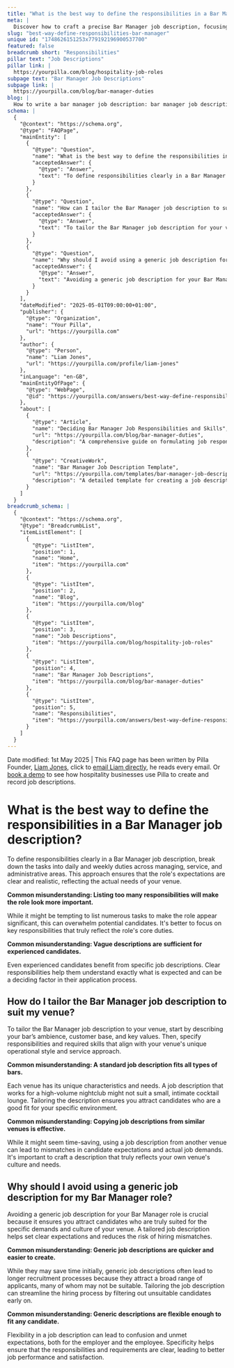 ```yaml
---
title: "What is the best way to define the responsibilities in a Bar Manager job description?"
meta: |
  Discover how to craft a precise Bar Manager job description, focusing on clear responsibilities and tailoring it to your venue's specific needs to attract suitable candidates.
slug: "best-way-define-responsibilities-bar-manager"
unique id: "1748626151253x779192196900537700"
featured: false
breadcrumb short: "Responsibilities"
pillar text: "Job Descriptions"
pillar link: |
  https://yourpilla.com/blog/hospitality-job-roles
subpage text: "Bar Manager Job Descriptions"
subpage link: |
  https://yourpilla.com/blog/bar-manager-duties
blog: |
  How to write a bar manager job description: bar manager job description template included.
schema: |
  {
    "@context": "https://schema.org",
    "@type": "FAQPage",
    "mainEntity": [
      {
        "@type": "Question",
        "name": "What is the best way to define the responsibilities in a Bar Manager job description?",
        "acceptedAnswer": {
          "@type": "Answer",
          "text": "To define responsibilities clearly in a Bar Manager job description, categorise the tasks into daily and weekly duties across managing, service, and administrative areas. This structured approach ensures the expectations are clear and realistic, suited for the needs of your venue."
        }
      },
      {
        "@type": "Question",
        "name": "How can I tailor the Bar Manager job description to suit my venue?",
        "acceptedAnswer": {
          "@type": "Answer",
          "text": "To tailor the Bar Manager job description for your venue, describe your bar's unique ambience, customer base, and core values first. Then detail responsibilities and necessary skills that align with your venue's specific operational style and service ethos."
        }
      },
      {
        "@type": "Question",
        "name": "Why should I avoid using a generic job description for my Bar Manager role?",
        "acceptedAnswer": {
          "@type": "Answer",
          "text": "Avoiding a generic job description for your Bar Manager role is crucial because it ensures you attract the right candidates well-suited for the specific demands and culture of your venue. A customised job description sets clear expectations and reduces the risk of hiring mismatches, ultimately improving the efficiency of your recruitment process."
        }
      }
    ],
    "dateModified": "2025-05-01T09:00:00+01:00",
    "publisher": {
      "@type": "Organization",
      "name": "Your Pilla",
      "url": "https://yourpilla.com"
    },
    "author": {
      "@type": "Person",
      "name": "Liam Jones",
      "url": "https://yourpilla.com/profile/liam-jones"
    },
    "inLanguage": "en-GB",
    "mainEntityOfPage": {
      "@type": "WebPage",
      "@id": "https://yourpilla.com/answers/best-way-define-responsibilities-bar-manager"
    },
    "about": [
      {
        "@type": "Article",
        "name": "Deciding Bar Manager Job Responsibilities and Skills",
        "url": "https://yourpilla.com/blog/bar-manager-duties",
        "description": "A comprehensive guide on formulating job responsibilities and necessary skills for Bar Managers."
      },
      {
        "@type": "CreativeWork",
        "name": "Bar Manager Job Description Template",
        "url": "https://yourpilla.com/templates/bar-manager-job-description",
        "description": "A detailed template for creating a job description for a Bar Manager that matches specific venue requirements."
      }
    ]
  }
breadcrumb_schema: |
  {
    "@context": "https://schema.org",
    "@type": "BreadcrumbList",
    "itemListElement": [
      {
        "@type": "ListItem",
        "position": 1,
        "name": "Home",
        "item": "https://yourpilla.com"
      },
      {
        "@type": "ListItem",
        "position": 2,
        "name": "Blog",
        "item": "https://yourpilla.com/blog"
      },
      {
        "@type": "ListItem",
        "position": 3,
        "name": "Job Descriptions",
        "item": "https://yourpilla.com/blog/hospitality-job-roles"
      },
      {
        "@type": "ListItem",
        "position": 4,
        "name": "Bar Manager Job Descriptions",
        "item": "https://yourpilla.com/blog/bar-manager-duties"
      },
      {
        "@type": "ListItem",
        "position": 5,
        "name": "Responsibilities",
        "item": "https://yourpilla.com/answers/best-way-define-responsibilities-bar-manager"
      }
    ]
  }
---
```


Date modified: 1st May 2025 | This FAQ page has been written by Pilla Founder, [Liam Jones](https://yourpilla.com/profile/liam-jones), click to [email Liam directly](https://mailto:liam@yourpilla.com), he reads every email. Or [book a demo](https://calendly.com/pilla/demo) to see how hospitality businesses use Pilla to create and record job descriptions.

# What is the best way to define the responsibilities in a Bar Manager job description?

To define responsibilities clearly in a Bar Manager job description, break down the tasks into daily and weekly duties across managing, service, and administrative areas. This approach ensures that the role's expectations are clear and realistic, reflecting the actual needs of your venue.

**Common misunderstanding: Listing too many responsibilities will make the role look more important.**

While it might be tempting to list numerous tasks to make the role appear significant, this can overwhelm potential candidates. It's better to focus on key responsibilities that truly reflect the role's core duties.

**Common misunderstanding: Vague descriptions are sufficient for experienced candidates.**

Even experienced candidates benefit from specific job descriptions. Clear responsibilities help them understand exactly what is expected and can be a deciding factor in their application process.

## How do I tailor the Bar Manager job description to suit my venue?

To tailor the Bar Manager job description to your venue, start by describing your bar’s ambience, customer base, and key values. Then, specify responsibilities and required skills that align with your venue's unique operational style and service approach.

**Common misunderstanding: A standard job description fits all types of bars.**

Each venue has its unique characteristics and needs. A job description that works for a high-volume nightclub might not suit a small, intimate cocktail lounge. Tailoring the description ensures you attract candidates who are a good fit for your specific environment.

**Common misunderstanding: Copying job descriptions from similar venues is effective.**

While it might seem time-saving, using a job description from another venue can lead to mismatches in candidate expectations and actual job demands. It's important to craft a description that truly reflects your own venue's culture and needs.

## Why should I avoid using a generic job description for my Bar Manager role?

Avoiding a generic job description for your Bar Manager role is crucial because it ensures you attract candidates who are truly suited for the specific demands and culture of your venue. A tailored job description helps set clear expectations and reduces the risk of hiring mismatches.

**Common misunderstanding: Generic job descriptions are quicker and easier to create.**

While they may save time initially, generic job descriptions often lead to longer recruitment processes because they attract a broad range of applicants, many of whom may not be suitable. Tailoring the job description can streamline the hiring process by filtering out unsuitable candidates early on.

**Common misunderstanding: Generic descriptions are flexible enough to fit any candidate.**

Flexibility in a job description can lead to confusion and unmet expectations, both for the employer and the employee. Specificity helps ensure that the responsibilities and requirements are clear, leading to better job performance and satisfaction.